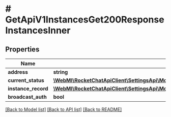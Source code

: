 # # GetApiV1InstancesGet200ResponseInstancesInner

## Properties

Name | Type | Description | Notes
------------ | ------------- | ------------- | -------------
**address** | **string** |  | [optional]
**current_status** | [**\WebMI\RocketChatApiClient\SettingsApi\Model\GetApiV1InstancesGet200ResponseInstancesInnerCurrentStatus**](GetApiV1InstancesGet200ResponseInstancesInnerCurrentStatus.md) |  | [optional]
**instance_record** | [**\WebMI\RocketChatApiClient\SettingsApi\Model\GetApiV1InstancesGet200ResponseInstancesInnerInstanceRecord**](GetApiV1InstancesGet200ResponseInstancesInnerInstanceRecord.md) |  | [optional]
**broadcast_auth** | **bool** |  | [optional]

[[Back to Model list]](../../README.md#models) [[Back to API list]](../../README.md#endpoints) [[Back to README]](../../README.md)
